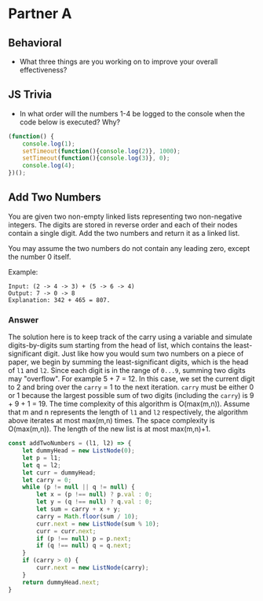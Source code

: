 # Partner A

## Behavioral
* What three things are you working on to improve your overall effectiveness?

## JS Trivia
* In what order will the numbers 1-4 be logged to the console when the code below is executed? Why?

```JavaScript
(function() {
    console.log(1);
    setTimeout(function(){console.log(2)}, 1000);
    setTimeout(function(){console.log(3)}, 0);
    console.log(4);
})();
```

## Add Two Numbers
You are given two non-empty linked lists representing two non-negative integers. The digits are stored in reverse order and each of their nodes contain a single digit. Add the two numbers and return it as a linked list.

You may assume the two numbers do not contain any leading zero, except the number 0 itself.

Example:

```
Input: (2 -> 4 -> 3) + (5 -> 6 -> 4)
Output: 7 -> 0 -> 8
Explanation: 342 + 465 = 807.
```

### Answer
The solution here is to keep track of the carry using a variable and simulate digits-by-digits sum starting from the head of list, which contains the least-significant digit.  Just like how you would sum two numbers on a piece of paper, we begin by summing the least-significant digits, which is the head of `l1` and `l2`. Since each digit is in the range of `0...9`, summing two digits may "overflow". For example 5 + 7 = 12. In this case, we set the current digit to 2 and bring over the `carry` = 1 to the next iteration. `carry` must be either 0 or 1 because the largest possible sum of two digits (including the `carry`) is 9 + 9 + 1 = 19. The time complexity of this algorithm is O(max(m,n)). Assume that m and n represents the length of `l1` and `l2` respectively, the algorithm above iterates at most max(m,n) times.  The space complexity is O(max(m,n)). The length of the new list is at most max(m,n)+1.

```JavaScript
const addTwoNumbers = (l1, l2) => {
    let dummyHead = new ListNode(0);
    let p = l1;
    let q = l2;
    let curr = dummyHead;
    let carry = 0;
    while (p != null || q != null) {
        let x = (p !== null) ? p.val : 0;
        let y = (q !== null) ? q.val : 0;
        let sum = carry + x + y;
        carry = Math.floor(sum / 10);
        curr.next = new ListNode(sum % 10);
        curr = curr.next;
        if (p !== null) p = p.next;
        if (q !== null) q = q.next;
    }
    if (carry > 0) {
        curr.next = new ListNode(carry);
    }
    return dummyHead.next;
}
```

